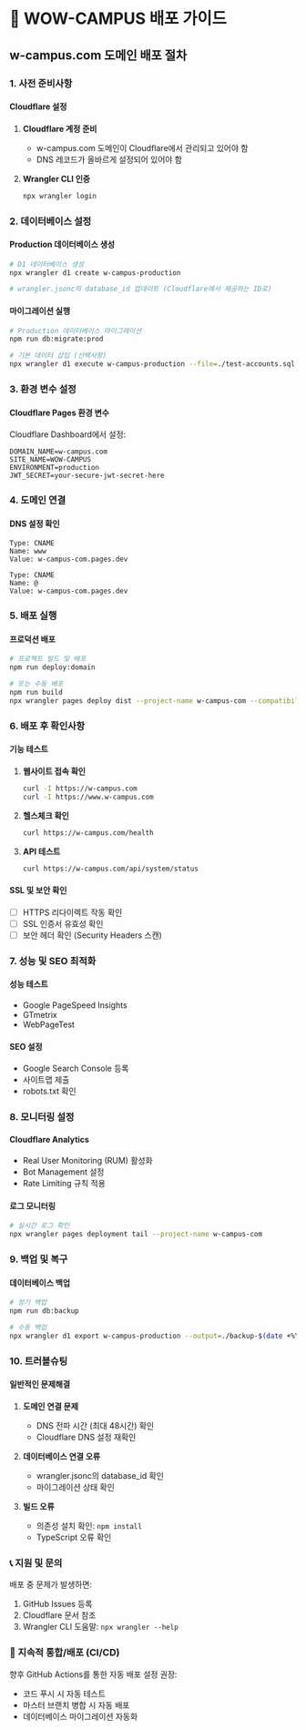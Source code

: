 # 🚀 WOW-CAMPUS 배포 가이드

## w-campus.com 도메인 배포 절차

### 1. 사전 준비사항

#### Cloudflare 설정
1. **Cloudflare 계정 준비**
   - w-campus.com 도메인이 Cloudflare에서 관리되고 있어야 함
   - DNS 레코드가 올바르게 설정되어 있어야 함

2. **Wrangler CLI 인증**
   ```bash
   npx wrangler login
   ```

### 2. 데이터베이스 설정

#### Production 데이터베이스 생성
```bash
# D1 데이터베이스 생성
npx wrangler d1 create w-campus-production

# wrangler.jsonc의 database_id 업데이트 (Cloudflare에서 제공하는 ID로)
```

#### 마이그레이션 실행
```bash
# Production 데이터베이스 마이그레이션
npm run db:migrate:prod

# 기본 데이터 삽입 (선택사항)
npx wrangler d1 execute w-campus-production --file=./test-accounts.sql
```

### 3. 환경 변수 설정

#### Cloudflare Pages 환경 변수
Cloudflare Dashboard에서 설정:
```
DOMAIN_NAME=w-campus.com
SITE_NAME=WOW-CAMPUS
ENVIRONMENT=production
JWT_SECRET=your-secure-jwt-secret-here
```

### 4. 도메인 연결

#### DNS 설정 확인
```
Type: CNAME
Name: www
Value: w-campus-com.pages.dev

Type: CNAME  
Name: @
Value: w-campus-com.pages.dev
```

### 5. 배포 실행

#### 프로덕션 배포
```bash
# 프로젝트 빌드 및 배포
npm run deploy:domain

# 또는 수동 배포
npm run build
npx wrangler pages deploy dist --project-name w-campus-com --compatibility-date=2025-08-25
```

### 6. 배포 후 확인사항

#### 기능 테스트
1. **웹사이트 접속 확인**
   ```bash
   curl -I https://w-campus.com
   curl -I https://www.w-campus.com
   ```

2. **헬스체크 확인**
   ```bash
   curl https://w-campus.com/health
   ```

3. **API 테스트**
   ```bash
   curl https://w-campus.com/api/system/status
   ```

#### SSL 및 보안 확인
- [ ] HTTPS 리다이렉트 작동 확인
- [ ] SSL 인증서 유효성 확인
- [ ] 보안 헤더 확인 (Security Headers 스캔)

### 7. 성능 및 SEO 최적화

#### 성능 테스트
- Google PageSpeed Insights
- GTmetrix
- WebPageTest

#### SEO 설정
- Google Search Console 등록
- 사이트맵 제출
- robots.txt 확인

### 8. 모니터링 설정

#### Cloudflare Analytics
- Real User Monitoring (RUM) 활성화
- Bot Management 설정
- Rate Limiting 규칙 적용

#### 로그 모니터링
```bash
# 실시간 로그 확인
npx wrangler pages deployment tail --project-name w-campus-com
```

### 9. 백업 및 복구

#### 데이터베이스 백업
```bash
# 정기 백업
npm run db:backup

# 수동 백업
npx wrangler d1 export w-campus-production --output=./backup-$(date +%Y%m%d-%H%M%S).sql
```

### 10. 트러블슈팅

#### 일반적인 문제해결
1. **도메인 연결 문제**
   - DNS 전파 시간 (최대 48시간) 확인
   - Cloudflare DNS 설정 재확인

2. **데이터베이스 연결 오류**
   - wrangler.jsonc의 database_id 확인
   - 마이그레이션 상태 확인

3. **빌드 오류**
   - 의존성 설치 확인: `npm install`
   - TypeScript 오류 확인

### 📞 지원 및 문의

배포 중 문제가 발생하면:
1. GitHub Issues 등록
2. Cloudflare 문서 참조
3. Wrangler CLI 도움말: `npx wrangler --help`

### 🔄 지속적 통합/배포 (CI/CD)

향후 GitHub Actions를 통한 자동 배포 설정 권장:
- 코드 푸시 시 자동 테스트
- 마스터 브랜치 병합 시 자동 배포
- 데이터베이스 마이그레이션 자동화